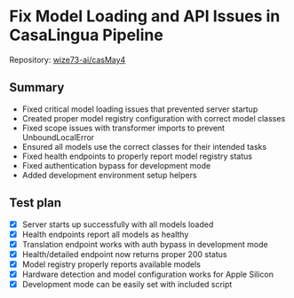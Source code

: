 # Fix Model Loading and API Issues in CasaLingua Pipeline

Repository: [wize73-ai/casMay4](https://github.com/wize73-ai/casMay4)

## Summary
- Fixed critical model loading issues that prevented server startup
- Created proper model registry configuration with correct model classes
- Fixed scope issues with transformer imports to prevent UnboundLocalError
- Ensured all models use the correct classes for their intended tasks
- Fixed health endpoints to properly report model registry status
- Fixed authentication bypass for development mode
- Added development environment setup helpers

## Test plan
- [x] Server starts up successfully with all models loaded
- [x] Health endpoints report all models as healthy
- [x] Translation endpoint works with auth bypass in development mode
- [x] Health/detailed endpoint now returns proper 200 status
- [x] Model registry properly reports available models
- [x] Hardware detection and model configuration works for Apple Silicon
- [x] Development mode can be easily set with included script